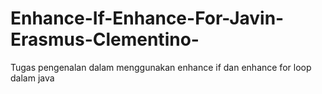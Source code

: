 # Enhance-If-Enhance-For-Javin-Erasmus-Clementino-
Tugas pengenalan dalam menggunakan enhance if dan enhance for loop dalam java
